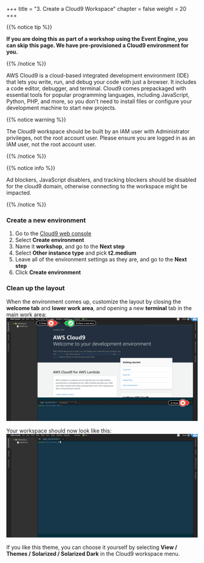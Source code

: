 +++
title = "3. Create a Cloud9 Workspace"
chapter = false
weight = 20
+++

{{% notice tip %}}
<p><strong>If you are doing this as part of a workshop using the Event Engine, you can skip this page. We have pre-provisioned a Cloud9 environment for you.</strong></p>
{{% /notice %}}

AWS Cloud9 is a cloud-based integrated development environment (IDE) that lets you write, run, and debug your code with just a browser. It includes a code editor, debugger, and terminal. Cloud9 comes prepackaged with essential tools for popular programming languages, including JavaScript, Python, PHP, and more, so you don't need to install files or configure your development machine to start new projects.

{{% notice warning %}}
<p>
The Cloud9 workspace should be built by an IAM user with Administrator privileges,
not the root account user. Please ensure you are logged in as an IAM user, not the root
account user.
</p>
{{% /notice %}}

{{% notice info %}}
<p>
Ad blockers, JavaScript disablers, and tracking blockers should be disabled for
the cloud9 domain, otherwise connecting to the workspace might be impacted.
</p>
{{% /notice %}}

### Create a new environment

1. Go to the [Cloud9 web console](https://us-east-1.console.aws.amazon.com/cloud9/home?region=us-east-1)
1. Select **Create environment**
1. Name it **workshop**, and go to the **Next step**
1. Select **Other instance type** and pick **t2.medium**
2. Leave all of the environment settings as they are, and go to the **Next step**
3. Click **Create environment**

### Clean up the layout

When the environment comes up, customize the layout by closing the **welcome tab**
and **lower work area**, and opening a new **terminal** tab in the main work area:
![c9before](/images/c9before.png)

Your workspace should now look like this:
![c9after](/images/c9after.png)

If you like this theme, you can choose it yourself by selecting **View / Themes / Solarized / Solarized Dark**
in the Cloud9 workspace menu.
